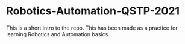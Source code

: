 # Robotics-Automation-QSTP-2021
This is a short intro to the repo. This has been made as a practice for learning Robotics and Automation basics.
